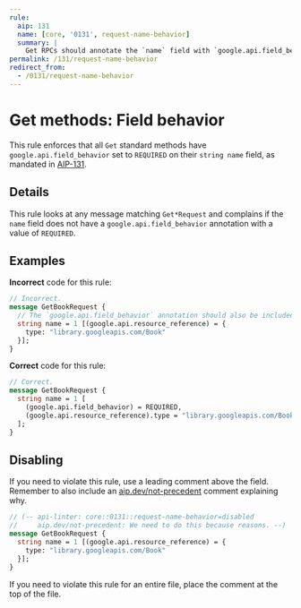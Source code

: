 ```yaml
---
rule:
  aip: 131
  name: [core, '0131', request-name-behavior]
  summary: |
    Get RPCs should annotate the `name` field with `google.api.field_behavior`.
permalink: /131/request-name-behavior
redirect_from:
  - /0131/request-name-behavior
---
```


# Get methods: Field behavior

This rule enforces that all `Get` standard methods have
`google.api.field_behavior` set to `REQUIRED` on their `string name` field, as
mandated in [AIP-131][].

## Details

This rule looks at any message matching `Get*Request` and complains if the
`name` field does not have a `google.api.field_behavior` annotation with a
value of `REQUIRED`.

## Examples

**Incorrect** code for this rule:

```proto
// Incorrect.
message GetBookRequest {
  // The `google.api.field_behavior` annotation should also be included.
  string name = 1 [(google.api.resource_reference) = {
    type: "library.googleapis.com/Book"
  }];
}
```

**Correct** code for this rule:

```proto
// Correct.
message GetBookRequest {
  string name = 1 [
    (google.api.field_behavior) = REQUIRED,
    (google.api.resource_reference).type = "library.googleapis.com/Book"
  ];
}
```

## Disabling

If you need to violate this rule, use a leading comment above the field.
Remember to also include an [aip.dev/not-precedent][] comment explaining why.

```proto
// (-- api-linter: core::0131::request-name-behavior=disabled
//     aip.dev/not-precedent: We need to do this because reasons. --)
message GetBookRequest {
  string name = 1 [(google.api.resource_reference) = {
    type: "library.googleapis.com/Book"
  }];
}
```

If you need to violate this rule for an entire file, place the comment at the
top of the file.

[aip-131]: https://aip.dev/131
[aip.dev/not-precedent]: https://aip.dev/not-precedent
